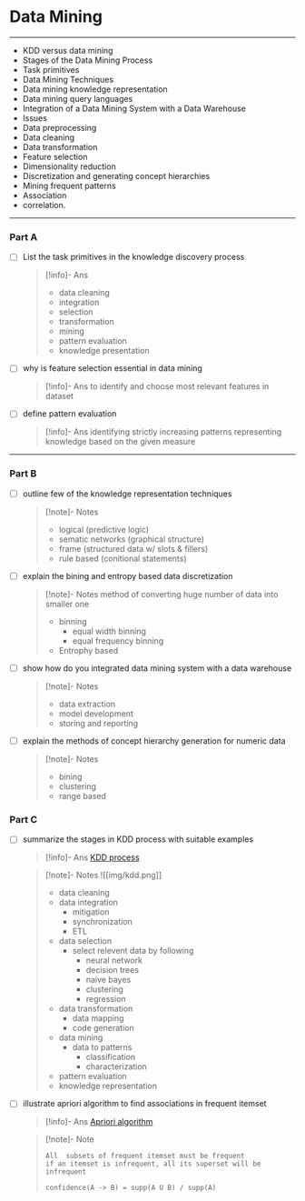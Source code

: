 # Data Mining

---

- KDD versus data mining
- Stages of the Data Mining Process
- Task primitives
- Data Mining Techniques
- Data mining knowledge representation
- Data mining query languages
- Integration of a Data Mining System with a Data Warehouse
- Issues
- Data preprocessing
- Data cleaning
- Data transformation
- Feature selection
- Dimensionality reduction
- Discretization and generating concept hierarchies
- Mining frequent patterns
- Association
- correlation.

---

### Part A

- [ ] List the task primitives in the knowledge discovery process
  > [!info]- Ans
  >
  > - data cleaning
  > - integration
  > - selection
  > - transformation
  > - mining
  > - pattern evaluation
  > - knowledge presentation
- [ ] why is feature selection essential in data mining
  > [!info]- Ans
  > to identify and choose most relevant features in dataset
- [ ] define pattern evaluation
  > [!info]- Ans
  > identifying strictly increasing patterns representing knowledge based on the given measure

---

### Part B

- [ ] outline few of the knowledge representation techniques
  > [!note]- Notes
  >
  > - logical (predictive logic)
  > - sematic networks (graphical structure)
  > - frame (structured data w/ slots & fillers)
  > - rule based (conitional statements)
- [ ] explain the bining and entropy based data discretization
  > [!note]- Notes
  > method of converting huge number of data into smaller one
  >
  > - binning
  >   - equal width binning
  >   - equal frequency binning
  > - Entrophy based
- [ ] show how do you integrated data mining system with a data warehouse
  > [!note]- Notes
  >
  > - data extraction
  > - model development
  > - storing and reporting
- [ ] explain the methods of concept hierarchy generation for numeric data
  > [!note]- Notes
  >
  > - bining
  > - clustering
  > - range based

### Part C

- [ ] summarize the stages in KDD process with suitable examples

  > [!info]- Ans
  > [KDD process](https://www.geeksforgeeks.org/kdd-process-in-data-mining/)

  > [!note]- Notes
  > ![[img/kdd.png]]
  > - data cleaning
  > - data integration
  > 	- mitigation
  > 	- synchronization
  > 	- ETL
  > - data selection
  > 	- select relevent data by following
  > 		- neural network
  > 		- decision trees
  > 		- naive bayes
  > 		- clustering
  > 		- regression
  > - data transformation
  > 	- data mapping
  > 	- code generation
  > - data mining
  > 	- data to patterns
  > 		- classification
  > 		- characterization
  > - pattern evaluation
  > - knowledge representation

- [ ] illustrate apriori algorithm to find associations in frequent itemset
  > [!info]- Ans
  > [Apriori algorithm](https://www.geeksforgeeks.org/apriori-algorithm/)
  
  >[!note]- Note
  >```
  >All  subsets of frequent itemset must be frequent
  >if an itemset is infrequent, all its superset will be infrequent
  >```
  >`confidence(A -> B) = supp(A U B) / supp(A)`
